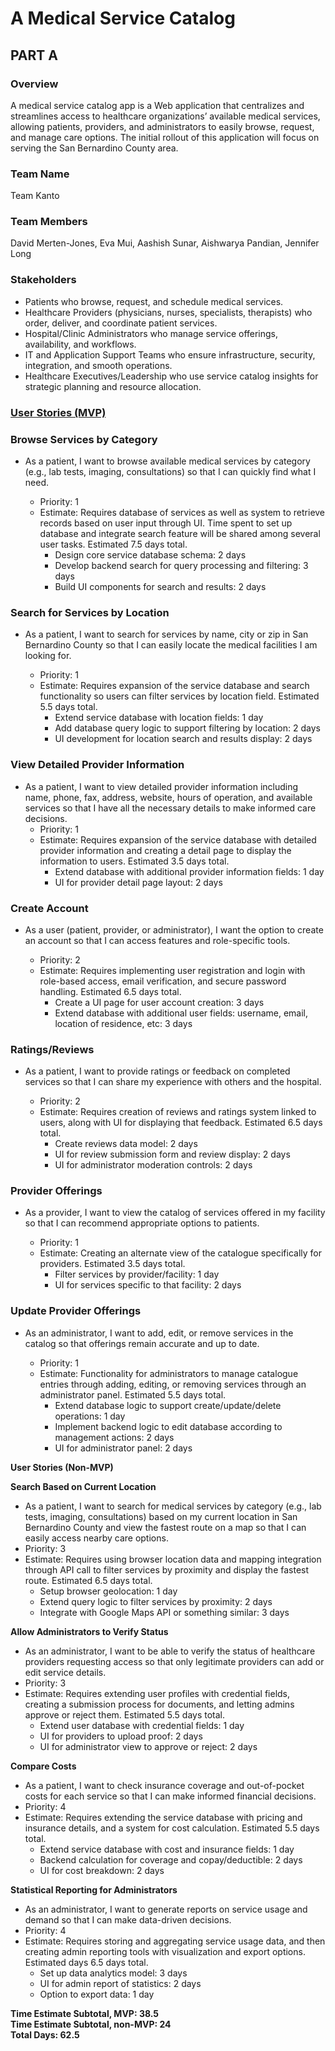 # A Medical Service Catalog

## PART A

### Overview  
A medical service catalog app is a Web application that centralizes and streamlines access to healthcare organizations’ available medical services, allowing patients, providers, and administrators to easily browse, request, and manage care options.  The initial rollout of this application will focus on serving the San Bernardino County area.

### Team Name  
Team Kanto

### Team Members  
David Merten-Jones, Eva Mui, Aashish Sunar, Aishwarya Pandian, Jennifer Long

### Stakeholders  
* Patients who browse, request, and schedule medical services.  
* Healthcare Providers (physicians, nurses, specialists, therapists) who order, deliver, and coordinate patient services.  
* Hospital/Clinic Administrators who manage service offerings, availability, and workflows.  
* IT and Application Support Teams who ensure infrastructure, security, integration, and smooth operations.  
* Healthcare Executives/Leadership who use service catalog insights for strategic planning and resource allocation.

### <ins>User Stories (MVP)</ins>  


### Browse Services by Category

* As a patient, I want to browse available medical services by category (e.g., lab tests, imaging, consultations) so that I can quickly find what I need.
  
  * Priority: 1	  
  * Estimate: Requires database of services as well as system to retrieve records based on user input through UI. Time spent to set up database and integrate search feature will be shared among several user tasks. Estimated 7.5 days total.  
    * Design core service database schema: 2 days  
    * Develop backend search for query processing and filtering: 3 days  
    * Build UI components for search and results: 2 days


### Search for Services by Location

* As a patient, I want to search for services by name, city or zip in San Bernardino County so that I can easily locate the medical facilities I am looking for.
  
  * Priority: 1	  
  * Estimate: Requires expansion of the service database and search functionality so users can filter services by location field. Estimated 5.5 days total.  
    * Extend service database with location fields: 1 day  
    * Add database query logic to support filtering by location: 2 days  
    * UI development for location search and results display: 2 days


### View Detailed Provider Information

* As a patient, I want to view detailed provider information including name, phone, fax, address, website, hours of operation, and available services so that I have all the necessary details to make informed care decisions.  
  * Priority: 1	  
  * Estimate: Requires expansion of the service database with detailed provider information and creating a detail page to display the information to users. Estimated 3.5 days total.  
    * Extend database with additional provider information fields: 1 day  
    * UI for provider detail page layout: 2 days


### Create Account

* As a user (patient, provider, or administrator), I want the option to create an account so that I can access features and role-specific tools.  
  
  * Priority: 2  
  * Estimate: Requires implementing user registration and login with role-based access, email verification, and secure password handling. Estimated 6.5 days total.  
    * Create a UI page for user account creation: 3 days  
    * Extend database with additional user fields: username, email, location of residence, etc: 3 days


### Ratings/Reviews

* As a patient, I want to provide ratings or feedback on completed services so that I can share my experience with others and the hospital.  

  * Priority: 2	  
  * Estimate: Requires creation of reviews and ratings system linked to users, along with UI for displaying that feedback. Estimated 6.5 days total.  
    * Create reviews data model: 2 days  
    * UI for review submission form and review display: 2 days  
    * UI for administrator moderation controls: 2 days


### Provider Offerings

* As a provider, I want to view the catalog of services offered in my facility so that I can recommend appropriate options to patients.  

  * Priority: 1	  
  * Estimate: Creating an alternate view of the catalogue specifically for providers. Estimated 3.5 days total.  
    * Filter services by provider/facility: 1 day  
    * UI for services specific to that facility: 2 days  
    

### Update Provider Offerings

* As an administrator, I want to add, edit, or remove services in the catalog so that offerings remain accurate and up to date.  

  * Priority: 1	  
  * Estimate: Functionality for administrators to manage catalogue entries through adding, editing, or removing services through an administrator panel. Estimated 5.5 days total.  
    * Extend database logic to support create/update/delete operations: 1 day  
    * Implement backend logic to edit database according to management actions: 2 days  
    * UI for administrator panel: 2 days


**User Stories (Non-MVP)**  


**Search Based on Current Location**

* As a patient, I want to search for medical services by category (e.g., lab tests, imaging, consultations) based on my current location in San Bernardino County and view the fastest route on a map so that I can easily access nearby care options.  
* Priority: 3	  
* Estimate: Requires using browser location data and mapping integration through API call to filter services by proximity and display the fastest route. Estimated 6.5 days total.  
  * Setup browser geolocation: 1 day  
  * Extend query logic to filter services by proximity: 2 days  
  * Integrate with Google Maps API or something similar: 3 days

**Allow Administrators to Verify Status**

* As an administrator, I want to be able to verify the status of healthcare providers requesting access so that only legitimate providers can add or edit service details.  
* Priority: 3	  
* Estimate: Requires extending user profiles with credential fields, creating a submission process for documents, and letting admins approve or reject them. Estimated 5.5 days total.  
  * Extend user database with credential fields: 1 day  
  * UI for providers to upload proof: 2 days  
  * UI for administrator view to approve or reject: 2 days

**Compare Costs**

* As a patient, I want to check insurance coverage and out-of-pocket costs for each service so that I can make informed financial decisions.  
* Priority: 4	  
* Estimate: Requires extending the service database with pricing and insurance details, and a system for cost calculation. Estimated 5.5 days total.  
  * Extend service database with cost and insurance fields: 1 day  
  * Backend calculation for coverage and copay/deductible: 2 days  
  * UI for cost breakdown: 2 days

**Statistical Reporting for Administrators**

* As an administrator, I want to generate reports on service usage and demand so that I can make data-driven decisions.  
* Priority: 4	  
* Estimate: Requires storing and aggregating service usage data, and then creating admin reporting tools with visualization and export options. Estimated days 6.5 days total.  
  * Set up data analytics model: 3 days  
  * UI for admin report of statistics: 2 days  
  * Option to export data: 1 day

**Time Estimate Subtotal, MVP: 38.5**  
**Time Estimate Subtotal, non-MVP: 24**  
**Total Days: 62.5**

